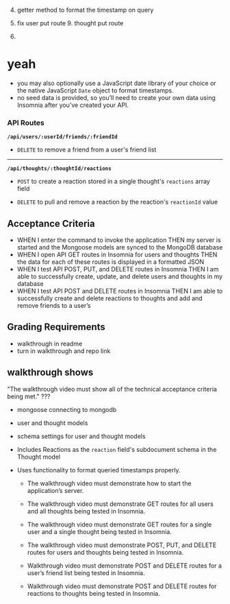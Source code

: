 
4. getter method to format the timestamp on query

8. fix user put route
        9. thought put route

11.



# yeah
- you may also optionally use a JavaScript date library of your choice or the native JavaScript `Date` object to format timestamps.
- no seed data is provided, so you’ll need to create your own data using Insomnia after you’ve created your API.




### API Routes

**`/api/users/:userId/friends/:friendId`**

* `DELETE` to remove a friend from a user's friend list

---

**`/api/thoughts/:thoughtId/reactions`**

* `POST` to create a reaction stored in a single thought's `reactions` array field

* `DELETE` to pull and remove a reaction by the reaction's `reactionId` value
















## Acceptance Criteria
- WHEN I enter the command to invoke the application THEN my server is started and the Mongoose models are synced to the MongoDB database
- WHEN I open API GET routes in Insomnia for users and thoughts THEN the data for each of these routes is displayed in a formatted JSON
- WHEN I test API POST, PUT, and DELETE routes in Insomnia THEN I am able to successfully create, update, and delete users and thoughts in my database
- WHEN I test API POST and DELETE routes in Insomnia THEN I am able to successfully create and delete reactions to thoughts and add and remove friends to a user’s 



## Grading Requirements
- walkthrough in readme
- turn in walkthrough and repo link

## walkthrough shows
"The walkthrough video must show all of the technical acceptance criteria being met." ???
- mongoose connecting to mongodb
- user and thought models
- schema settings for user and thought models
- Includes Reactions as the `reaction` field's subdocument schema in the Thought model
- Uses functionality to format queried timestamps properly.

  * The walkthrough video must demonstrate how to start the application’s server.

  * The walkthrough video must demonstrate GET routes for all users and all thoughts being tested in Insomnia.

  * The walkthrough video must demonstrate GET routes for a single user and a single thought being tested in Insomnia.

  * The walkthrough video must demonstrate POST, PUT, and DELETE routes for users and thoughts being tested in Insomnia.

  * Walkthrough video must demonstrate POST and DELETE routes for a user’s friend list being tested in Insomnia.

  * Walkthrough video must demonstrate POST and DELETE routes for reactions to thoughts being tested in Insomnia.
